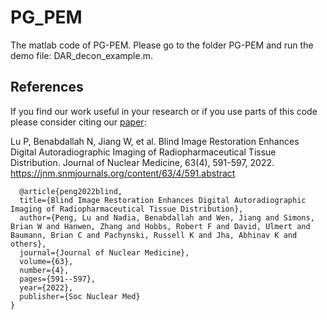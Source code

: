 # PG_PEM
The matlab code of PG-PEM. Please go to the folder PG-PEM and run the demo file: DAR_decon_example.m.
## References
If you find our work useful in your research or if you use parts of this code please consider citing our [paper](https://jnm.snmjournals.org/content/63/4/591.abstract):

Lu P, Benabdallah N, Jiang W, et al. Blind Image Restoration Enhances Digital Autoradiographic Imaging of Radiopharmaceutical Tissue Distribution. Journal of Nuclear Medicine, 63(4), 591-597, 2022. https://jnm.snmjournals.org/content/63/4/591.abstract

```
  @article{peng2022blind,
  title={Blind Image Restoration Enhances Digital Autoradiographic Imaging of Radiopharmaceutical Tissue Distribution},
  author={Peng, Lu and Nadia, Benabdallah and Wen, Jiang and Simons, Brian W and Hanwen, Zhang and Hobbs, Robert F and David, Ulmert and Baumann, Brian C and Pachynski, Russell K and Jha, Abhinav K and others},
  journal={Journal of Nuclear Medicine},
  volume={63},
  number={4},
  pages={591--597},
  year={2022},
  publisher={Soc Nuclear Med}
}
```
